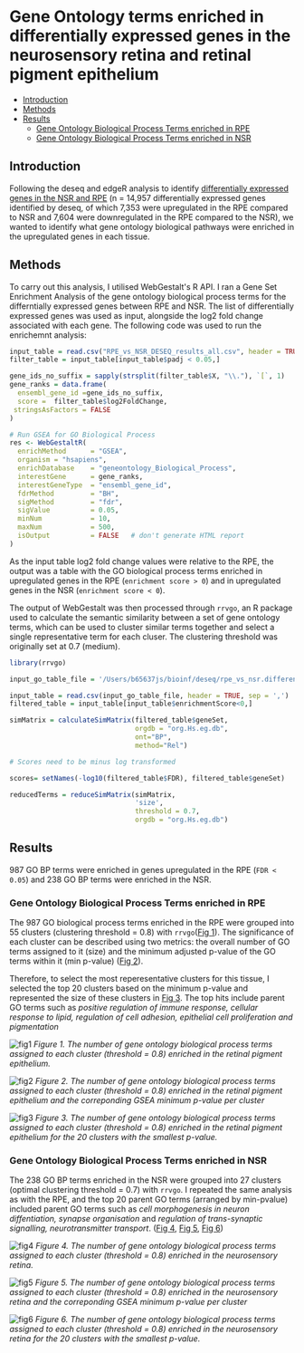 # Gene Ontology terms enriched in differentially expressed genes in the neurosensory retina and retinal pigment epithelium

<!-- vim-markdown-toc GFM -->

* [Introduction](#introduction)
* [Methods](#methods)
* [Results](#results)
    * [Gene Ontology Biological Process Terms enriched in RPE](#gene-ontology-biological-process-terms-enriched-in-rpe)
    * [Gene Ontology Biological Process Terms enriched in NSR](#gene-ontology-biological-process-terms-enriched-in-nsr)

<!-- vim-markdown-toc -->

## Introduction
Following the deseq and edgeR analysis to identify [differentially expressed genes in the NSR and RPE](notes_on_deseq.md) (n = 14,957 differentially expressed genes identified by deseq, of which 7,353 were upregulated in the RPE compared to NSR and 7,604 were downregulated in the RPE compared to the NSR), we wanted to identify what gene ontology biological pathways were enriched in the upregulated genes in each tissue. 

## Methods
To carry out this analysis, I utilised WebGestalt's R API. I ran a Gene Set Enrichment Analysis of the gene ontology biological process terms for the differntially expressed genes between RPE and NSR. The list of differentially expressed genes was used as input, alongside the log2 fold change associated with each gene. The following code was used to run the enrichemnt analysis:

```R
input_table = read.csv("RPE_vs_NSR_DESEQ_results_all.csv", header = TRUE, sep = ',')
filter_table = input_table[input_table$padj < 0.05,]

gene_ids_no_suffix = sapply(strsplit(filter_table$X, "\\."), `[`, 1)
gene_ranks = data.frame(
  ensembl_gene_id =gene_ids_no_suffix,
  score =  filter_table$log2FoldChange,
 stringsAsFactors = FALSE
)

# Run GSEA for GO Biological Process
res <- WebGestaltR(
  enrichMethod      = "GSEA",
  organism = "hsapiens",
  enrichDatabase    = "geneontology_Biological_Process",
  interestGene      = gene_ranks,
  interestGeneType  = "ensembl_gene_id",
  fdrMethod         = "BH",
  sigMethod         = "fdr",
  sigValue          = 0.05,
  minNum            = 10,
  maxNum            = 500,
  isOutput          = FALSE   # don't generate HTML report
)
```

As the input table log2 fold change values were relative to the RPE, the output was a table with the GO biological process terms enriched in upregulated genes in the RPE (`enrichment score > 0`) and in upregulated genes in the NSR (`enrichment score < 0`).

The output of WebGestalt was then processed through `rrvgo`, an R package used to calculate the semantic similarity between a set of gene ontology terms, which can be used to cluster similar terms together and select a single representative term for each cluser. The clustering threshold was originally set at 0.7 (medium). 

```R
library(rrvgo)

input_go_table_file = '/Users/b65637js/bioinf/deseq/rpe_vs_nsr.differential_expression.GO_BP_GSEA.csv'

input_table = read.csv(input_go_table_file, header = TRUE, sep = ',')
filtered_table = input_table[input_table$enrichmentScore<0,]

simMatrix = calculateSimMatrix(filtered_table$geneSet,
                               orgdb = "org.Hs.eg.db",
                               ont="BP",
                               method="Rel")

# Scores need to be minus log transformed

scores= setNames(-log10(filtered_table$FDR), filtered_table$geneSet)

reducedTerms = reduceSimMatrix(simMatrix,
                               'size',
                               threshold = 0.7,
                               orgdb = "org.Hs.eg.db")
```

## Results

987 GO BP terms were enriched in genes upregulated in the RPE (`FDR < 0.05`) and 238 GO BP terms were enriched in the NSR. 

### Gene Ontology Biological Process Terms enriched in RPE

The 987 GO biological process terms enriched in the RPE were grouped into 55 clusters (clustering threshold = 0.8) with `rrvgo`([Fig 1](#fig1)). The significance of each cluster can be described using two metrics: the overall number of GO terms assigned to it (size) and the minimum adjusted p-value of the GO terms within it (min p-value) ([Fig 2](#fig2)).

Therefore, to select the most reperesentative clusters for this tissue, I selected the top 20 clusters based on the minimum p-value and represented the size of these clusters in [Fig 3](#fig3). The top hits include parent GO terms such as *positive regulation of immune response, cellular response to lipid, regulation of cell adhesion, epithelial cell proliferation and pigmentation*

<a name="fig1"></a>

![fig1](images/RPE_GO_BP_clusters_freq.png)
*Figure 1. The number of gene ontology biological process terms assigned to each cluster (threshold = 0.8) enriched in the retinal pigment epithelium.*


<a name="fig2"></a>

![fig2](images/RPE_GO_BP_clusters_freq_vs_pval.png)
*Figure 2. The number of gene ontology biological process terms assigned to each cluster (threshold = 0.8) enriched in the retinal pigment epithelium and the correponding GSEA minimum p-value per cluster* 


<a name="fig3"></a>
![fig3](images/top_20_RPE_GO_BP_clusters_freq.png)
*Figure 3. The number of gene ontology biological process terms assigned to each cluster (threshold = 0.8) enriched in the retinal pigment epithelium for the 20 clusters with the smallest p-value.* 

### Gene Ontology Biological Process Terms enriched in NSR

The 238 GO BP terms enriched in the NSR were grouped into 27 clusters (optimal clustering threshold = 0.7) with `rrvgo`. I repeated the same analysis as with the RPE, and the top 20 parent GO terms (arranged by min-pvalue) included parent GO terms such as *cell morphogenesis in neuron diffentiation, synapse organisation* and *regulation of trans-synaptic signalling, neurotransmitter transport*. ([Fig 4](#fig4), [Fig 5](#fig5), [Fig 6](#fig6))

<a name="fig4"></a>

![fig4](images/NSR_GO_BP_clusters_freq.png)
*Figure 4. The number of gene ontology biological process terms assigned to each cluster (threshold = 0.8) enriched in the neurosensory retina.*


<a name="fig5"></a>

![fig5](images/NSR_GO_BP_clusters_freq_vs_pval.png)
*Figure 5. The number of gene ontology biological process terms assigned to each cluster (threshold = 0.8) enriched in the neurosensory retina and the correponding GSEA minimum p-value per cluster* 


<a name="fig6"></a>
![fig6](images/top_20_NSR_GO_BP_clusters_freq.png)
*Figure 6. The number of gene ontology biological process terms assigned to each cluster (threshold = 0.8) enriched in the neurosensory retina for the 20 clusters with the smallest p-value.* 


